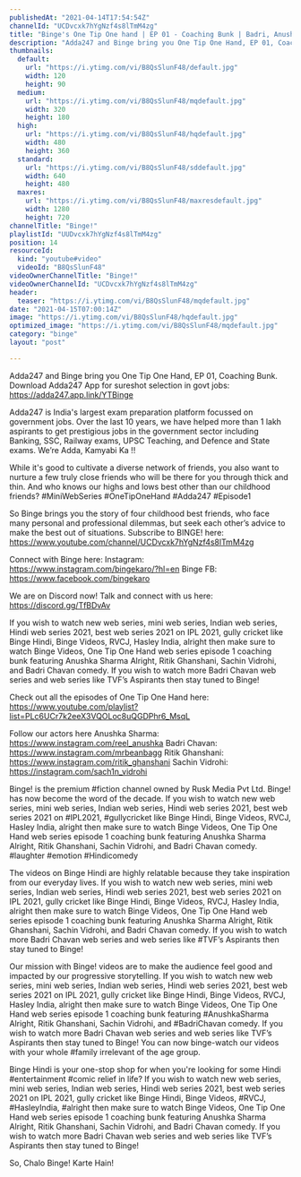 ```yaml
---
publishedAt: "2021-04-14T17:54:54Z"
channelId: "UCDvcxk7hYgNzf4s8lTmM4zg"
title: "Binge's One Tip One hand | EP 01 - Coaching Bunk | Badri, Anushka, Ritik & Sachin | Mini Series"
description: "Adda247 and Binge bring you One Tip One Hand, EP 01, Coaching Bunk.\nDownload Adda247 App for sureshot selection in govt jobs: https://adda247.app.link/YTBinge\n \nAdda247 is India's largest exam preparation platform focussed on government jobs. Over the last 10 years, we have helped more than 1 lakh aspirants to get prestigious jobs in the government sector including Banking, SSC, Railway exams, UPSC Teaching, and Defence and State exams.\n We’re Adda, Kamyabi Ka !!\n \nWhile it's good to cultivate a diverse network of friends, you also want to nurture a few truly close friends who will be there for you through thick and thin. And who knows our highs and lows best other than our childhood friends? #MiniWebSeries #OneTipOneHand #Adda247 #Episode1\n \nSo Binge brings you the story of four childhood best friends, who face many personal and professional dilemmas, but seek each other’s advice to make the best out of situations. Subscribe to BINGE! here: https://www.youtube.com/channel/UCDvcxk7hYgNzf4s8lTmM4zg\n \nConnect with Binge here:\nInstagram: https://www.instagram.com/bingekaro/?hl=en\nBinge FB: https://www.facebook.com/bingekaro\n\nWe are on Discord now! Talk and connect with us here: https://discord.gg/TfBDvAv\n\nIf you wish to watch new web series, mini web series, Indian web series, Hindi web series 2021, best web series 2021 on IPL 2021, gully cricket like Binge Hindi, Binge Videos, RVCJ, Hasley India, alright then make sure to watch Binge Videos, One Tip One Hand web series episode 1 coaching bunk featuring Anushka Sharma Alright, Ritik Ghanshani, Sachin Vidrohi, and Badri Chavan comedy. If you wish to watch more Badri Chavan web series and web series like TVF’s Aspirants then stay tuned to Binge!\n\nCheck out all the episodes of One Tip One Hand here: https://www.youtube.com/playlist?list=PLc6UCr7k2eeX3VQOLoc8uQGDPhr6_MsqL\n\nFollow our actors here\nAnushka Sharma: https://www.instagram.com/reel_anushka\nBadri Chavan: https://www.instagram.com/mrbeanbagg\nRitik Ghanshani: https://www.instagram.com/ritik_ghanshani\nSachin Vidrohi: https://instagram.com/sach1n_vidrohi\n\nBinge! is the premium #fiction channel owned by Rusk Media Pvt Ltd. Binge! has now become the word of the decade. If you wish to watch new web series, mini web series, Indian web series, Hindi web series 2021, best web series 2021 on #IPL2021, #gullycricket like Binge Hindi, Binge Videos, RVCJ, Hasley India, alright then make sure to watch Binge Videos, One Tip One Hand web series episode 1 coaching bunk featuring Anushka Sharma Alright, Ritik Ghanshani, Sachin Vidrohi, and Badri Chavan comedy. #laughter #emotion #Hindicomedy\n\nThe videos on Binge Hindi are highly relatable because they take inspiration from our everyday lives. If you wish to watch new web series, mini web series, Indian web series, Hindi web series 2021, best web series 2021 on IPL 2021, gully cricket like Binge Hindi, Binge Videos, RVCJ, Hasley India, alright then make sure to watch Binge Videos, One Tip One Hand web series episode 1 coaching bunk featuring Anushka Sharma Alright, Ritik Ghanshani, Sachin Vidrohi, and Badri Chavan comedy. If you wish to watch more Badri Chavan web series and web series like #TVF’s Aspirants then stay tuned to Binge!\n\nOur mission with Binge! videos are to make the audience feel good and impacted by our progressive storytelling. If you wish to watch new web series, mini web series, Indian web series, Hindi web series 2021, best web series 2021 on IPL 2021, gully cricket like Binge Hindi, Binge Videos, RVCJ, Hasley India, alright then make sure to watch Binge Videos, One Tip One Hand web series episode 1 coaching bunk featuring #AnushkaSharma Alright, Ritik Ghanshani, Sachin Vidrohi, and #BadriChavan comedy. If you wish to watch more Badri Chavan web series and web series like TVF’s Aspirants then stay tuned to Binge! You can now binge-watch our videos with your whole #family irrelevant of the age group.\n\nBinge Hindi is your one-stop shop for when you're looking for some Hindi #entertainment #comic relief in life? If you wish to watch new web series, mini web series, Indian web series, Hindi web series 2021, best web series 2021 on IPL 2021, gully cricket like Binge Hindi, Binge Videos, #RVCJ, #HasleyIndia, #alright then make sure to watch Binge Videos, One Tip One Hand web series episode 1 coaching bunk featuring Anushka Sharma Alright, Ritik Ghanshani, Sachin Vidrohi, and Badri Chavan comedy. If you wish to watch more Badri Chavan web series and web series like TVF’s Aspirants then stay tuned to Binge!\n\nSo, Chalo Binge! Karte Hain!"
thumbnails:
  default:
    url: "https://i.ytimg.com/vi/B8QsSlunF48/default.jpg"
    width: 120
    height: 90
  medium:
    url: "https://i.ytimg.com/vi/B8QsSlunF48/mqdefault.jpg"
    width: 320
    height: 180
  high:
    url: "https://i.ytimg.com/vi/B8QsSlunF48/hqdefault.jpg"
    width: 480
    height: 360
  standard:
    url: "https://i.ytimg.com/vi/B8QsSlunF48/sddefault.jpg"
    width: 640
    height: 480
  maxres:
    url: "https://i.ytimg.com/vi/B8QsSlunF48/maxresdefault.jpg"
    width: 1280
    height: 720
channelTitle: "Binge!"
playlistId: "UUDvcxk7hYgNzf4s8lTmM4zg"
position: 14
resourceId:
  kind: "youtube#video"
  videoId: "B8QsSlunF48"
videoOwnerChannelTitle: "Binge!"
videoOwnerChannelId: "UCDvcxk7hYgNzf4s8lTmM4zg"
header:
  teaser: "https://i.ytimg.com/vi/B8QsSlunF48/mqdefault.jpg"
date: "2021-04-15T07:00:14Z"
image: "https://i.ytimg.com/vi/B8QsSlunF48/hqdefault.jpg"
optimized_image: "https://i.ytimg.com/vi/B8QsSlunF48/mqdefault.jpg"
category: "binge"
layout: "post"

---
```

Adda247 and Binge bring you One Tip One Hand, EP 01, Coaching Bunk.
Download Adda247 App for sureshot selection in govt jobs: https://adda247.app.link/YTBinge
 
Adda247 is India's largest exam preparation platform focussed on government jobs. Over the last 10 years, we have helped more than 1 lakh aspirants to get prestigious jobs in the government sector including Banking, SSC, Railway exams, UPSC Teaching, and Defence and State exams.
 We’re Adda, Kamyabi Ka !!
 
While it's good to cultivate a diverse network of friends, you also want to nurture a few truly close friends who will be there for you through thick and thin. And who knows our highs and lows best other than our childhood friends? #MiniWebSeries #OneTipOneHand #Adda247 #Episode1
 
So Binge brings you the story of four childhood best friends, who face many personal and professional dilemmas, but seek each other’s advice to make the best out of situations. Subscribe to BINGE! here: https://www.youtube.com/channel/UCDvcxk7hYgNzf4s8lTmM4zg
 
Connect with Binge here:
Instagram: https://www.instagram.com/bingekaro/?hl=en
Binge FB: https://www.facebook.com/bingekaro

We are on Discord now! Talk and connect with us here: https://discord.gg/TfBDvAv

If you wish to watch new web series, mini web series, Indian web series, Hindi web series 2021, best web series 2021 on IPL 2021, gully cricket like Binge Hindi, Binge Videos, RVCJ, Hasley India, alright then make sure to watch Binge Videos, One Tip One Hand web series episode 1 coaching bunk featuring Anushka Sharma Alright, Ritik Ghanshani, Sachin Vidrohi, and Badri Chavan comedy. If you wish to watch more Badri Chavan web series and web series like TVF’s Aspirants then stay tuned to Binge!

Check out all the episodes of One Tip One Hand here: https://www.youtube.com/playlist?list=PLc6UCr7k2eeX3VQOLoc8uQGDPhr6_MsqL

Follow our actors here
Anushka Sharma: https://www.instagram.com/reel_anushka
Badri Chavan: https://www.instagram.com/mrbeanbagg
Ritik Ghanshani: https://www.instagram.com/ritik_ghanshani
Sachin Vidrohi: https://instagram.com/sach1n_vidrohi

Binge! is the premium #fiction channel owned by Rusk Media Pvt Ltd. Binge! has now become the word of the decade. If you wish to watch new web series, mini web series, Indian web series, Hindi web series 2021, best web series 2021 on #IPL2021, #gullycricket like Binge Hindi, Binge Videos, RVCJ, Hasley India, alright then make sure to watch Binge Videos, One Tip One Hand web series episode 1 coaching bunk featuring Anushka Sharma Alright, Ritik Ghanshani, Sachin Vidrohi, and Badri Chavan comedy. #laughter #emotion #Hindicomedy

The videos on Binge Hindi are highly relatable because they take inspiration from our everyday lives. If you wish to watch new web series, mini web series, Indian web series, Hindi web series 2021, best web series 2021 on IPL 2021, gully cricket like Binge Hindi, Binge Videos, RVCJ, Hasley India, alright then make sure to watch Binge Videos, One Tip One Hand web series episode 1 coaching bunk featuring Anushka Sharma Alright, Ritik Ghanshani, Sachin Vidrohi, and Badri Chavan comedy. If you wish to watch more Badri Chavan web series and web series like #TVF’s Aspirants then stay tuned to Binge!

Our mission with Binge! videos are to make the audience feel good and impacted by our progressive storytelling. If you wish to watch new web series, mini web series, Indian web series, Hindi web series 2021, best web series 2021 on IPL 2021, gully cricket like Binge Hindi, Binge Videos, RVCJ, Hasley India, alright then make sure to watch Binge Videos, One Tip One Hand web series episode 1 coaching bunk featuring #AnushkaSharma Alright, Ritik Ghanshani, Sachin Vidrohi, and #BadriChavan comedy. If you wish to watch more Badri Chavan web series and web series like TVF’s Aspirants then stay tuned to Binge! You can now binge-watch our videos with your whole #family irrelevant of the age group.

Binge Hindi is your one-stop shop for when you're looking for some Hindi #entertainment #comic relief in life? If you wish to watch new web series, mini web series, Indian web series, Hindi web series 2021, best web series 2021 on IPL 2021, gully cricket like Binge Hindi, Binge Videos, #RVCJ, #HasleyIndia, #alright then make sure to watch Binge Videos, One Tip One Hand web series episode 1 coaching bunk featuring Anushka Sharma Alright, Ritik Ghanshani, Sachin Vidrohi, and Badri Chavan comedy. If you wish to watch more Badri Chavan web series and web series like TVF’s Aspirants then stay tuned to Binge!

So, Chalo Binge! Karte Hain!